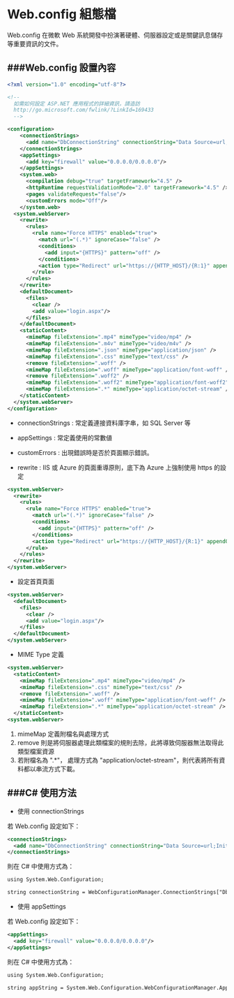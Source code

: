 # Web.config 組態檔

<script type="text/javascript" src="../js/general.js"></script>

Web.config 在微軟 Web 系統開發中扮演著硬體、伺服器設定或是關鍵訊息儲存等重要資訊的文件。

###Web.config 設置內容
---

```XML
<?xml version="1.0" encoding="utf-8"?>

<!--
  如需如何設定 ASP.NET 應用程式的詳細資訊，請造訪
  http://go.microsoft.com/fwlink/?LinkId=169433
  -->

<configuration>
    <connectionStrings>     
      <add name="DbConnectionString" connectionString="Data Source=url;Initial Catalog=initDB;User ID=user;Password=pwd" providerName="System.Data.SqlClient" />
    </connectionStrings>
    <appSettings>
      <add key="firewall" value="0.0.0.0/0.0.0.0"/>
    </appSettings>
    <system.web>
      <compilation debug="true" targetFramework="4.5" />
      <httpRuntime requestValidationMode="2.0" targetFramework="4.5" />
      <pages validateRequest="false"/>
      <customErrors mode="Off"/>
    </system.web>
  <system.webServer>
    <rewrite>
      <rules>
        <rule name="Force HTTPS" enabled="true">
          <match url="(.*)" ignoreCase="false" />
          <conditions>
            <add input="{HTTPS}" pattern="off" />
          </conditions>
          <action type="Redirect" url="https://{HTTP_HOST}/{R:1}" appendQueryString="true" redirectType="Permanent" />
        </rule>
      </rules>
    </rewrite>
    <defaultDocument>
      <files>
        <clear />
        <add value="login.aspx"/>
      </files>
    </defaultDocument>
    <staticContent>
      <mimeMap fileExtension=".mp4" mimeType="video/mp4" />
      <mimeMap fileExtension=".m4v" mimeType="video/m4v" />
      <mimeMap fileExtension=".json" mimeType="application/json" />
      <mimeMap fileExtension=".css" mimeType="text/css" />
      <remove fileExtension=".woff" />
      <mimeMap fileExtension=".woff" mimeType="application/font-woff" />
      <remove fileExtension=".woff2" />
      <mimeMap fileExtension=".woff2" mimeType="application/font-woff2" />
      <mimeMap fileExtension=".*" mimeType="application/octet-stream" />
    </staticContent>
  </system.webServer>  
</configuration>
```

* connectionStrings : 常定義連接資料庫字串，如 SQL Server 等

* appSettings : 常定義使用的常數値

* customErrors : 出現錯誤時是否於頁面顯示錯誤。

* rewrite : IIS 或 Azure 的頁面重導原則，底下為 Azure 上強制使用 https 的設定

```XML
<system.webServer>
  <rewrite>
    <rules>
      <rule name="Force HTTPS" enabled="true">
        <match url="(.*)" ignoreCase="false" />
        <conditions>
          <add input="{HTTPS}" pattern="off" />
        </conditions>
        <action type="Redirect" url="https://{HTTP_HOST}/{R:1}" appendQueryString="true" redirectType="Permanent" />
      </rule>
    </rules>
  </rewrite>
</system.webServer>
```

* 設定首頁頁面

```Xml
<system.webServer>
  <defaultDocument>
    <files>
      <clear />
      <add value="login.aspx"/>
    </files>
  </defaultDocument>
</system.webServer>
```

* MIME Type 定義

```Xml
<system.webServer>
  <staticContent>
    <mimeMap fileExtension=".mp4" mimeType="video/mp4" />
    <mimeMap fileExtension=".css" mimeType="text/css" />
    <remove fileExtension=".woff" />
    <mimeMap fileExtension=".woff" mimeType="application/font-woff" />
    <mimeMap fileExtension=".*" mimeType="application/octet-stream" />
  </staticContent>
<system.webServer>
```

  1. mimeMap 定義附檔名與處理方式
  2. remove 則是將伺服器處理此類檔案的規則去除，此將導致伺服器無法取得此類型檔案資源
  3. 若附檔名為 ".*"， 處理方式為 "application/octet-stream"，則代表將所有資料都以串流方式下載。

###C# 使用方法
---

* 使用 connectionStrings

若 Web.config 設定如下：

```Xml
<connectionStrings>     
  <add name="DbConnectionString" connectionString="Data Source=url;Initial Catalog=initDB;User ID=user;Password=pwd" providerName="System.Data.SqlClient" />
</connectionStrings>
```

則在 C# 中使用方式為：

```Xml
using System.Web.Configuration;

string connectionString = WebConfigurationManager.ConnectionStrings["DbConnectionString"].ConnectionString;
```

* 使用 appSettings

若 Web.config 設定如下：

```Xml
<appSettings>
  <add key="firewall" value="0.0.0.0/0.0.0.0"/>
</appSettings>
```

則在 C# 中使用方式為：

```Xml
using System.Web.Configuration;

string appString = System.Web.Configuration.WebConfigurationManager.AppSettings["firewall"];
```









